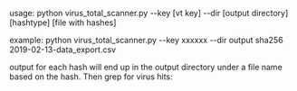 usage:
python virus_total_scanner.py --key [vt key] --dir [output directory] [hashtype] [file with hashes]

example:
python virus_total_scanner.py --key xxxxxx --dir output sha256 2019-02-13-data_export.csv


output for each hash will end up in the output directory under a file name based on the hash.  Then grep for virus hits:

